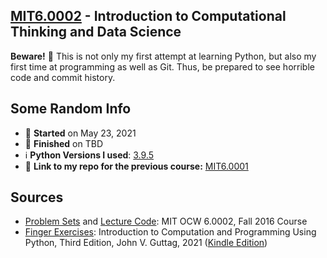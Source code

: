 ## [MIT6.0002](http://ocw.mit.edu/6-0002F16) - Introduction to Computational Thinking and Data Science

**Beware!** :eyes: This is not only my first attempt at learning Python, but also my first time at programming as well as Git. Thus, be prepared to see horrible code and commit history. 
## Some Random Info
* 📅 **Started** on May 23, 2021
* 🏁 **Finished** on TBD
* ℹ️ **Python Versions I used**: [3.9.5](https://www.python.org/downloads/release/python-395/)
* 🔗 **Link to my repo for the previous course:** [MIT6.0001](https://github.com/lcsm29/MIT6.0001)

## Sources
* [Problem Sets](https://ocw.mit.edu/courses/electrical-engineering-and-computer-science/6-0002-introduction-to-computational-thinking-and-data-science-fall-2016/assignments/) and [Lecture Code](https://ocw.mit.edu/courses/electrical-engineering-and-computer-science/6-0002-introduction-to-computational-thinking-and-data-science-fall-2016/lecture-slides-and-files/): MIT OCW 6.0002, Fall 2016 Course
* [Finger Exercises](https://mitpress.mit.edu/books/introduction-computation-and-programming-using-python-third-edition): Introduction to Computation and Programming Using Python, Third Edition, John V. Guttag, 2021 ([Kindle Edition](https://www.amazon.com/dp/B08C6YH4XK))
